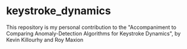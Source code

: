 # keystroke_dynamics
This repository is my personal contribution to the "Accompaniment to Comparing Anomaly-Detection Algorithms for Keystroke Dynamics", by Kevin Killourhy and Roy Maxion
